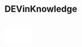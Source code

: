 # DEVinKnowledge

<div id="container" style="height:100px;line-height:100px;">
<img src="img/teste.gif" alt="" style="vertical-align:middle;max-height:50%;">
</div>

<!-- ![Alt Text](img/teste.gif) -->

<p style="text-align:center;">
<img src="https://img.shields.io/badge/HTML-239120?style=for-the-badge&logo=html5&logoColor=white" alt="">
<img src="https://img.shields.io/badge/CSS-239120?&style=for-the-badge&logo=css3&logoColor=white" alt="">
<img src="https://img.shields.io/badge/JavaScript-F7DF1E?style=for-the-badge&logo=javascript&logoColor=black" alt="">
</p>



